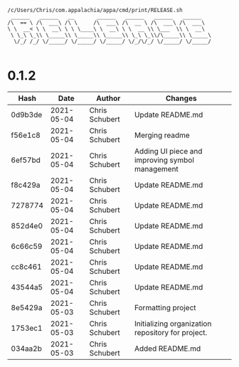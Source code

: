 ```
/c/Users/Chris/com.appalachia/appa/cmd/print/RELEASE.sh
 ______   ______   __       ______   ______   ______   ______    
/\  == \ /\  ___\ /\ \     /\  ___\ /\  __ \ /\  ___\ /\  ___\   
\ \  __< \ \  __\ \ \ \____\ \  __\ \ \  __ \\ \___  \\ \  __\   
 \ \_\ \_\\ \_____\\ \_____\\ \_____\\ \_\ \_\\/\_____\\ \_____\ 
  \/_/ /_/ \/_____/ \/_____/ \/_____/ \/_/\/_/ \/_____/ \/_____/ 
                                                                 
```


# 0.1.2
| Hash | Date | Author | Changes |
|------|------|--------|---------|
| 0d9b3de | 2021-05-04 | Chris Schubert | Update README.md |
| f56e1c8 | 2021-05-04 | Chris Schubert | Merging readme |
| 6ef57bd | 2021-05-04 | Chris Schubert | Adding UI piece and improving symbol management |
| f8c429a | 2021-05-04 | Chris Schubert | Update README.md |
| 7278774 | 2021-05-04 | Chris Schubert | Update README.md |
| 852d4e0 | 2021-05-04 | Chris Schubert | Update README.md |
| 6c66c59 | 2021-05-04 | Chris Schubert | Update README.md |
| cc8c461 | 2021-05-04 | Chris Schubert | Update README.md |
| 43544a5 | 2021-05-04 | Chris Schubert | Update README.md |
| 8e5429a | 2021-05-03 | Chris Schubert | Formatting project |
| 1753ec1 | 2021-05-03 | Chris Schubert | Initializing organization repository for project. |
| 034aa2b | 2021-05-03 | Chris Schubert | Added README.md |
